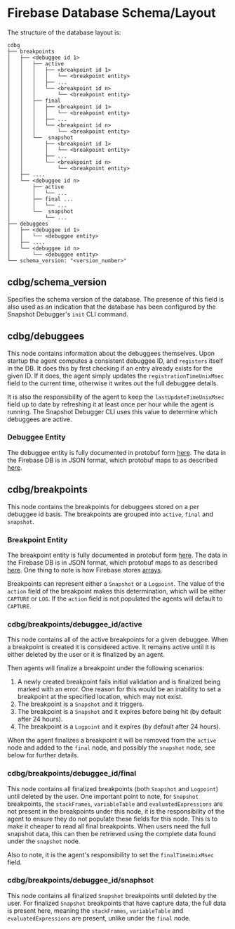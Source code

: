 # Firebase Database Schema/Layout

The structure of the database layout is:

```
cdbg
├── breakpoints
│   ├── <debuggee id 1>
│   │   ├── active
│   │   │   ├── <breakpoint id 1>
│   │   │   │   └── <breakpoint entity>
│   │   │   ├── ...
│   │   │   └── <breakpoint id n>
│   │   │       └── <breakpoint entity>
│   │   ├── final
│   │   │   ├── <breakpoint id 1>
│   │   │   │   └── <breakpoint entity>
│   │   │   ├── ...
│   │   │   └── <breakpoint id n>
│   │   │       └── <breakpoint entity>
│   │   └──  snapshot
│   │       ├── <breakpoint id 1>
│   │       │   └── <breakpoint entity>
│   │       ├── ...
│   │       └── <breakpoint id n>
│   │           └── <breakpoint entity>
│   ├── ....
│   └── <debuggee id n>
│       ├── active
│       │   └── ...
│       ├── final ...
│       │   └── ...
│       └──  snapshot
│           └── ...
├── debuggees
│   ├── <debuggee id 1>
│   │   └── <debuggee entity>
│   ├── ....
│   └── <debuggee id n>
│       └── <debuggee entity>
└── schema_version: "<version_number>"
```

## cdbg/schema_version

Specifies the schema version of the database. The presence of this field is also
used as an indication that the database has been configured by the Snapshot
Debugger's `init` CLI command.

## cdbg/debuggees

This node contains information about the debuggees themselves. Upon startup the
agent computes a consistent debuggee ID, and `registers` itself in the DB.  It
does this by first checking if an entry already exists for the given ID. If it
does, the agent simply updates the `registrationTimeUnixMsec` field to
the current time, otherwise it writes out the full debuggee details.

It is also the responsibility of the agent to keep the `lastUpdateTimeUnixMsec`
field up to date by refreshing it at least once per hour while the agent is
running. The Snapshot Debugger CLI uses this value to determine which debuggees
are active.

### Debuggee Entity

The debuggee entity is fully documented in protobuf form
[here][debuggee_entity]. The data in the Firebase DB is in JSON format, which
protobuf maps to as described [here][json_mapping].

## cdbg/breakpoints

This node contains the breakpoints for debuggees stored on a per debuggee id
basis. The breakpoints are grouped into `active`, `final` and `snapshot`.

### Breakpoint Entity

The breakpoint entity is fully documented in protobuf form
[here][breakpoint_entity]. The data in the Firebase DB is in JSON format, which
protobuf maps to as described [here][json_mapping]. One thing to note
is how Firebase stores [arrays][firebase_arrays].

Breakpoints can represent either a `Snapshot` or a `Logpoint`. The value of the
`action` field of the breakpoint makes this determination, which will be either
`CAPTURE` or `LOG`. If the `action` field is not populated the agents will
default to `CAPTURE`.

### cdbg/breakpoints/debuggee_id/active

This node contains all of the active breakpoints for a given debuggee. When a
breakpoint is created it is considered active. It remains active until it is
either deleted by the user or it is finalized by an agent.

Then agents will finalize a breakpoint under the following scenarios:

1. A newly created breakpoint fails initial validation and is finalized being
   marked with an error. One reason for this would be an inability to set a
   breakpoint at the specified location, which may not exist.
1. The breakpoint is a `Snapshot` and it triggers.
1. The breakpoint is a `Snapshot` and it expires before being hit (by default
   after 24 hours).
1. The breakpoint is a `Logpoint` and it expires (by default after 24 hours).

When the agent finalizes a breakpoint it will be removed from the `active` node
and added to the `final` node, and possibly the `snapshot` node, see below for
further details.

### cdbg/breakpoints/debuggee_id/final

This node contains all finalized breakpoints (both `Snapshot` and `Logpoint`)
until deleted by the user. One important point to note, for `Snapshot`
breakpoints, the `stackFrames`, `variableTable` and `evaluatedExpressions` are
not present in the breakpoints under this node, it is the responsibility of the
agent to ensure they do not populate these fields for this node. This is to make
it cheaper to read all final breakpoints. When users need the full snapshot
data, this can then be retrieved using the complete data found under the
`snapshot` node.

Also to note, it is the agent's responsibility to set the `finalTimeUnixMsec`
field.

### cdbg/breakpoints/debuggee_id/snaphsot

This node contains all finalized `Snapshot` breakpoints until deleted by the
user. For finalized `Snapshot` breakpoints that have capture data, the full data
is present here, meaning the `stackFrames`, `variableTable` and
`evaluatedExpressions` are present, unlike under the `final` node.

[breakpoint_entity]: https://github.com/GoogleCloudPlatform/cloud-debug-java/blob/01148711d4d3f9ee566d21b21b80079a7b7206b1/schema/data.proto#L306
[debuggee_entity]: https://github.com/GoogleCloudPlatform/cloud-debug-java/blob/01148711d4d3f9ee566d21b21b80079a7b7206b1/schema/data.proto#L439
[json_mapping]: https://protobuf.dev/programming-guides/proto3/#json
[firebase_arrays]: https://firebase.googleblog.com/2014/04/best-practices-arrays-in-firebase.html

